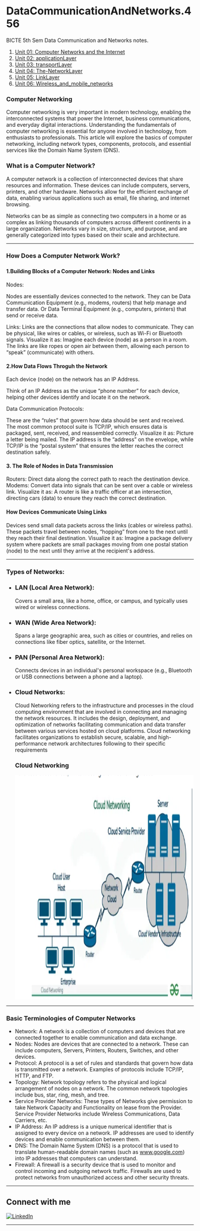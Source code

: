 # DataCommunicationAndNetworks.456
BICTE 5th Sem Data Communication and Networks notes.
1. [Unit 01: Computer Networks and the Internet](01-unit-1.md)  
2. [Unit 02: applicationLayer](02-Unit-2-applicationLayer.md)  
3. [Unit 03: transportLayer](03-unit-3-transportLayer.md)  
4. [Unit 04: The-NetworkLayer](04-Unit-4-The-NetworkLayer.md)  
5. [Unit 05: LinkLayer](05-unit-5-LinkLayer.md)  
6. [Unit 06: Wireless_and_mobile_networks](06-unit-6-Wireless_and_mobile_networks.md)  
 

<h3>Computer Networking </h3>
	Computer networking is very important in modern technology, enabling the interconnected systems that power the Internet, business communications, and everyday digital interactions. Understanding the fundamentals of computer networking is essential for anyone involved in technology, from enthusiasts to professionals. This article will explore the basics of computer networking, including network types, components, protocols, and essential services like the Domain Name System (DNS).
<h3> What is a Computer Network? </h3>
A computer network is a collection of interconnected devices that share resources and information. These devices can include computers, servers, printers, and other hardware. Networks allow for the efficient exchange of data, enabling various applications such as email, file sharing, and internet browsing.

Networks can be as simple as connecting two computers in a home or as complex as linking thousands of computers across different continents in a large organization. Networks vary in size, structure, and purpose, and are generally categorized into types based on their scale and architecture.
<hr>
<h3> How Does a Computer Network Work? <h3>
<h4>1.Building Blocks of a Computer Network: Nodes and Links</h4>
Nodes:

Nodes are essentially devices connected to the network.
They can be Data Communication Equipment (e.g., modems, routers) that help manage and transfer data.
Or Data Terminal Equipment (e.g., computers, printers) that send or receive data.

Links:
Links are the connections that allow nodes to communicate.
They can be physical, like wires or cables, or wireless, such as Wi-Fi or Bluetooth signals.
Visualize it as: Imagine each device (node) as a person in a room. The links are like ropes or open air between them, allowing each person to “speak” (communicate) with others.
<h4> 2.How Data Flows Throguh the Network </h4>
Each device (node) on the network has an IP Address.

Think of an IP Address as the unique “phone number” for each device, helping other devices identify and locate it on the network.

Data Communication Protocols:

These are the “rules” that govern how data should be sent and received.
The most common protocol suite is TCP/IP, which ensures data is packaged, sent, received, and reassembled correctly.
Visualize it as: Picture a letter being mailed. The IP address is the “address” on the envelope, while TCP/IP is the “postal system” that ensures the letter reaches the correct destination safely.

<h4>3. The Role of Nodes in Data Transmission </h4>
Routers: Direct data along the correct path to reach the destination device.
Modems: Convert data into signals that can be sent over a cable or wireless link.
Visualize it as: A router is like a traffic officer at an intersection, directing cars (data) to ensure they reach the correct destination.


<h4>How Devices Communicate Using Links </h4>
Devices send small data packets across the links (cables or wireless paths).
These packets travel between nodes, “hopping” from one to the next until they reach their final destination.
Visualize it as: Imagine a package delivery system where packets are small packages moving from one postal station (node) to the next until they arrive at the recipient's address. 
<hr>
<h3> Types of Networks: </h3>
<ul>
<li><h3>LAN (Local Area Network): </h3>Covers a small area, like a home, office, or campus, and typically uses wired or wireless connections. </li>
<li><h3>WAN (Wide Area Network): </h3>Spans a large geographic area, such as cities or countries, and relies on connections like fiber optics, satellite, or the Internet.</li>
<li><h3>PAN (Personal Area Network): </h3>Connects devices in an individual's personal workspace (e.g., Bluetooth or USB connections between a phone and a laptop). </li>
<li><h3> Cloud Networks: </h3>Cloud Networking refers to the infrastructure and processes in the cloud computing environment that are involved in connecting and managing the network resources. It includes the design, deployment, and optimization of networks facilitating communication and data transfer between various services hosted on cloud platforms. Cloud networking facilitates organizations to establish secure, scalable, and high-performance network architectures following to their specific requirements</li>
<h3>Cloud Networking</h3>
<img src = "images/cloud-networking.png" width = "800" height = "600">

</ul>

<hr>
<h3> Basic Terminologies of Computer Networks</h3>

* Network: A network is a collection of computers and devices that are connected together to enable communication and data exchange.
* Nodes: Nodes are devices that are connected to a network. These can include computers, Servers, Printers, Routers, Switches, and other devices.
* Protocol: A protocol is a set of rules and standards that govern how data is transmitted over a network. Examples of protocols include TCP/IP, HTTP, and FTP.
* Topology: Network topology refers to the physical and logical arrangement of nodes on a network. The common network topologies include bus, star, ring, mesh, and tree.
* Service Provider Networks: These types of Networks give permission to take Network Capacity and Functionality on lease from the Provider. Service Provider Networks include Wireless Communications, Data Carriers, etc.
* IP Address: An IP address is a unique numerical identifier that is assigned to every device on a network. IP addresses are used to identify devices and enable communication between them.
* DNS: The Domain Name System (DNS) is a protocol that is used to translate human-readable domain names (such as www.google.com) into IP addresses that computers can understand.
* Firewall: A firewall is a security device that is used to monitor and control incoming and outgoing network traffic. Firewalls are used to protect networks from unauthorized access and other security threats.

<hr>

## Connect with me

[![LinkedIn](https://img.shields.io/badge/LinkedIn-Profile-blue?logo=linkedin&logoColor=white&style=flat-square)](https://www.linkedin.com/in/sushan-khatri-959248259/)
<hr>

